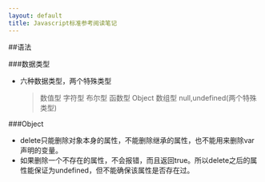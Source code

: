 ```yaml
---
layout: default
title: Javascript标准参考阅读笔记
---
```


##语法

###数据类型

- 六种数据类型，两个特殊类型
	> 数值型
	> 字符型
	> 布尔型
	> 函数型
	> Object
	> 数组型
	> null,undefined(两个特殊类型)

###Object

- delete只能删除对象本身的属性，不能删除继承的属性，也不能用来删除var声明的变量。
- 如果删除一个不存在的属性，不会报错，而且返回true。所以delete之后的属性能保证为undefined，但不能确保该属性是否存在过。